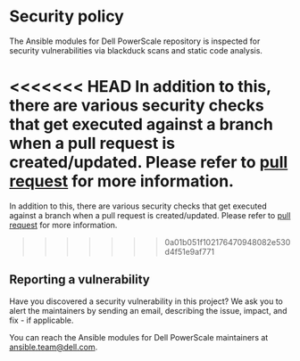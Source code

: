 <!--
Copyright (c) 2022 Dell Inc., or its subsidiaries. All Rights Reserved.

Licensed under the Apache License, Version 2.0 (the "License");
you may not use this file except in compliance with the License.
You may obtain a copy of the License at

    http://www.apache.org/licenses/LICENSE-2.0
-->

# Security policy

The Ansible modules for Dell PowerScale repository is inspected for security vulnerabilities via blackduck scans and static code analysis.

<<<<<<< HEAD
In addition to this, there are various security checks that get executed against a branch when a pull request is created/updated. Please refer to [pull request](https://github.com/dell/ansible-powerscale/blob/1.9.0/docs/CONTRIBUTING.md#Pull-requests) for more information.
=======
In addition to this, there are various security checks that get executed against a branch when a pull request is created/updated.  Please refer to [pull request](https://github.com/dell/ansible-powerscale/blob/1.8.0/docs/CONTRIBUTING.md#Pull-requests) for more information.
>>>>>>> 0a01b051f102176470948082e530d4f51e9af771

## Reporting a vulnerability

Have you discovered a security vulnerability in this project?
We ask you to alert the maintainers by sending an email, describing the issue, impact, and fix - if applicable.

You can reach the Ansible modules for Dell PowerScale maintainers at ansible.team@dell.com.
